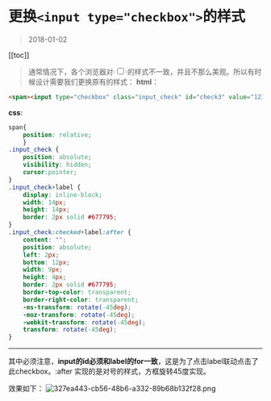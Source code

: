 # 更换`<input type="checkbox">`的样式
>2018-01-02
<tag-part tagName="css"/>

[[toc]]

> 通常情况下，各个浏览器对·<input type="checkbox">·的样式不一致，并且不那么美观。所以有时候设计需要我们更换原有的样式：
**html**：

```html
<span><input type="checkbox" class="input_check" id="check3" value="123"><label for="check1"></label></span>
```
**css**:

```css
span{
	position: relative;
	}
.input_check {
	position: absolute;
	visibility: hidden;
	cursor:pointer;
}
.input_check+label {
	display: inline-block;
	width: 14px;
	height: 14px;
	border: 2px solid #677795;
} 
.input_check:checked+label:after {
	content: "";
	position: absolute;
	left: 2px;
	bottom: 12px;
	width: 9px;
	height: 4px; 
	border: 2px solid #677795;
	border-top-color: transparent;
	border-right-color: transparent;
	-ms-transform: rotate(-45deg);
	-moz-transform: rotate(-45deg);
	-webkit-transform: rotate(-45deg); 
	transform: rotate(-45deg);
}
```
***
其中必须注意，**input的id必须和label的for一致**，这是为了点击label联动点击了此checkbox。:after 实现的是对号的样式，方框旋转45度实现。


效果如下：
![327ea443-cb56-48b6-a332-89b68b132f28.png](http://upload-images.jianshu.io/upload_images/6230931-1eda3dab45814a83.png?imageMogr2/auto-orient/strip%7CimageView2/2/w/1240)
